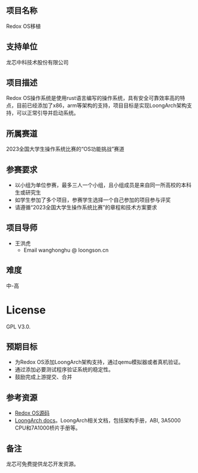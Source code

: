 
## 项目名称

Redox OS移植

## 支持单位

龙芯中科技术股份有限公司

## 项目描述

Redox OS操作系统是使用rust语言编写的操作系统，具有安全可靠效率高的特点，目前已经添加了x86，arm等架构的支持，项目目标是实现LoongArch架构支持，可以正常引导并启动系统。

## 所属赛道

2023全国大学生操作系统比赛的“OS功能挑战”赛道

## 参赛要求

* 以小组为单位参赛，最多三人一个小组，且小组成员是来自同一所高校的本科生或研究生
* 如学生参加了多个项目，参赛学生选择一个自己参加的项目参与评奖
* 请遵循“2023全国大学生操作系统比赛”的章程和技术方案要求
## 项目导师

* 王洪虎
    - Email wanghonghu @ loongson.cn

## 难度

中-高

# License

GPL V3.0.

## 预期目标

* 为Redox OS添加LoongArch架构支持，通过qemu模拟器或者真机验证。
* 通过添加必要测试程序验证系统的稳定性。
* 鼓励完成上游提交、合并

## 参考资源

* [Redox OS源码](https://github.com/redox-os/redox)
* [LoongArch docs](https://github.com/loongson/LoongArch-Documentation)。LoongArch相关文档，包括架构手册，ABI, 3A5000 CPU和7A1000桥片手册等。

## 备注

龙芯可免费提供龙芯开发资源。
